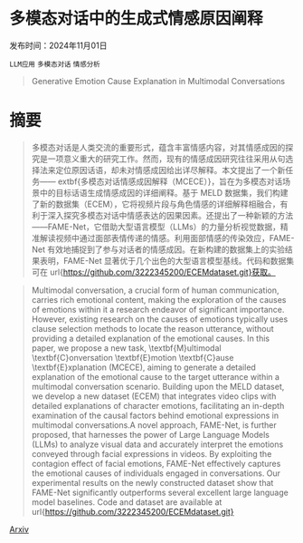 # 多模态对话中的生成式情感原因阐释

发布时间：2024年11月01日

`LLM应用` `多模态对话` `情感分析`

> Generative Emotion Cause Explanation in Multimodal Conversations

# 摘要

> 多模态对话是人类交流的重要形式，蕴含丰富情感内容，对其情感成因的探究是一项意义重大的研究工作。然而，现有的情感成因研究往往采用从句选择法来定位原因话语，却未对情感成因给出详尽解释。本文提出了一个新任务——	extbf{多模态对话情感成因解释（MCECE）}，旨在为多模态对话场景中的目标话语生成情感成因的详细阐释。基于 MELD 数据集，我们构建了新的数据集（ECEM），它将视频片段与角色情感的详细解释相融合，有利于深入探究多模态对话中情感表达的因果因素。还提出了一种新颖的方法——FAME-Net，它借助大型语言模型（LLMs）的力量分析视觉数据，精准解读视频中通过面部表情传递的情感。利用面部情感的传染效应，FAME-Net 有效地捕捉到了参与对话者的情感成因。在新构建的数据集上的实验结果表明，FAME-Net 显著优于几个出色的大型语言模型基线。代码和数据集可在 url{https://github.com/3222345200/ECEMdataset.git}获取。

> Multimodal conversation, a crucial form of human communication, carries rich emotional content, making the exploration of the causes of emotions within it a research endeavor of significant importance. However, existing research on the causes of emotions typically uses clause selection methods to locate the reason utterance, without providing a detailed explanation of the emotional causes. In this paper, we propose a new task, \textbf{M}ultimodal \textbf{C}onversation \textbf{E}motion \textbf{C}ause \textbf{E}xplanation (MCECE), aiming to generate a detailed explanation of the emotional cause to the target utterance within a multimodal conversation scenario. Building upon the MELD dataset, we develop a new dataset (ECEM) that integrates video clips with detailed explanations of character emotions, facilitating an in-depth examination of the causal factors behind emotional expressions in multimodal conversations.A novel approach, FAME-Net, is further proposed, that harnesses the power of Large Language Models (LLMs) to analyze visual data and accurately interpret the emotions conveyed through facial expressions in videos. By exploiting the contagion effect of facial emotions, FAME-Net effectively captures the emotional causes of individuals engaged in conversations. Our experimental results on the newly constructed dataset show that FAME-Net significantly outperforms several excellent large language model baselines. Code and dataset are available at url{https://github.com/3222345200/ECEMdataset.git}

[Arxiv](https://arxiv.org/abs/2411.02430)